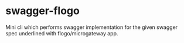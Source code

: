 # swagger-flogo
Mini cli which performs swagger implementation for the given swagger spec underlined with flogo/microgateway app.
